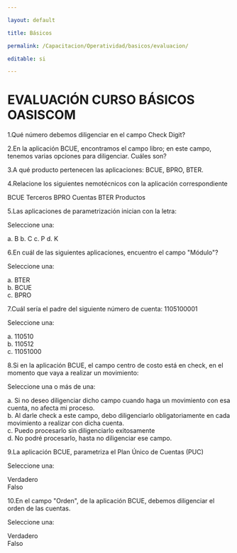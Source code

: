 ```yaml
---

layout: default

title: Básicos

permalink: /Capacitacion/Operatividad/basicos/evaluacion/

editable: si

---
```



# EVALUACIÓN CURSO BÁSICOS OASISCOM


1.Qué número debemos diligenciar en el campo Check Digit?  

2.En la aplicación BCUE, encontramos el campo libro; en este campo, tenemos varias opciones para diligenciar. Cuáles son?  

3.A qué producto pertenecen las aplicaciones: BCUE, BPRO, BTER.  

4.Relacione los siguientes nemotécnicos con la aplicación correspondiente

BCUE		Terceros
BPRO		Cuentas
BTER		Productos  

5.Las aplicaciones de parametrización inician con la letra:  

Seleccione una:  

a. B
b. C
c. P
d. K  

6.En cuál de las siguientes aplicaciones, encuentro el campo "Módulo"?

Seleccione una:  

a. BTER  
b. BCUE  
c. BPRO  

7.Cuál sería el padre del siguiente número de cuenta: 1105100001

Seleccione una:  

a. 110510  
b. 110512  
c. 11051000  

8.Si en la aplicación BCUE, el campo centro de costo está en check, en el momento que vaya a realizar un movimiento:

Seleccione una o más de una:  

a. Si no deseo diligenciar dicho campo cuando haga un movimiento con esa cuenta, no afecta mi proceso.  
b. Al darle check a este campo, debo diligenciarlo obligatoriamente en cada movimiento a realizar con dicha cuenta.  
c. Puedo procesarlo sin diligenciarlo exitosamente  
d. No podré procesarlo, hasta no diligenciar ese campo.  

9.La aplicación BCUE, parametriza el Plan Único de Cuentas (PUC)  

Seleccione una:  

Verdadero  
Falso  

10.En el campo "Orden", de la aplicación BCUE, debemos diligenciar el orden de las cuentas.  

Seleccione una:  

Verdadero  
Falso  


















